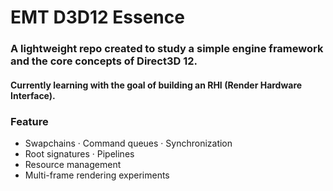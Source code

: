 # EMT D3D12 Essence

### A lightweight repo created to study a simple engine framework and the **core concepts of Direct3D 12**.  
#### Currently learning with the goal of building an **RHI** (Render Hardware Interface).

### Feature
- Swapchains · Command queues · Synchronization  
- Root signatures · Pipelines  
- Resource management  
- Multi-frame rendering experiments  